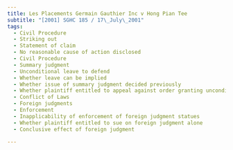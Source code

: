```yaml
---
title: Les Placements Germain Gauthier Inc v Hong Pian Tee 
subtitle: "[2001] SGHC 185 / 17\_July\_2001"
tags:
  - Civil Procedure
  - Striking out
  - Statement of claim
  - No reasonable cause of action disclosed
  - Civil Procedure
  - Summary judgment
  - Unconditional leave to defend
  - Whether leave can be implied
  - Whether issue of summary judgment decided previously
  - Whether plaintiff entitled to appeal against order granting unconditional leave to defend
  - Conflict of Laws
  - Foreign judgments
  - Enforcement
  - Inapplicability of enforcement of foreign judgment statues
  - Whether plaintiff entitled to sue on foreign judgment alone
  - Conclusive effect of foreign judgment

---
```


